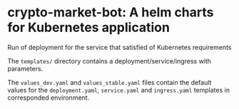 crypto-market-bot: A helm charts for Kubernetes application
================================================

Run of deployment for the service that satisfied of Kubernetes requirements

The `templates/` directory contains a deployment/service/ingress with parameters.

The `values_dev.yaml` and `values_stable.yaml` files contain the default values for the
`deployment.yaml`, `service.yaml` and `ingress.yaml` templates in corresponded environment.
